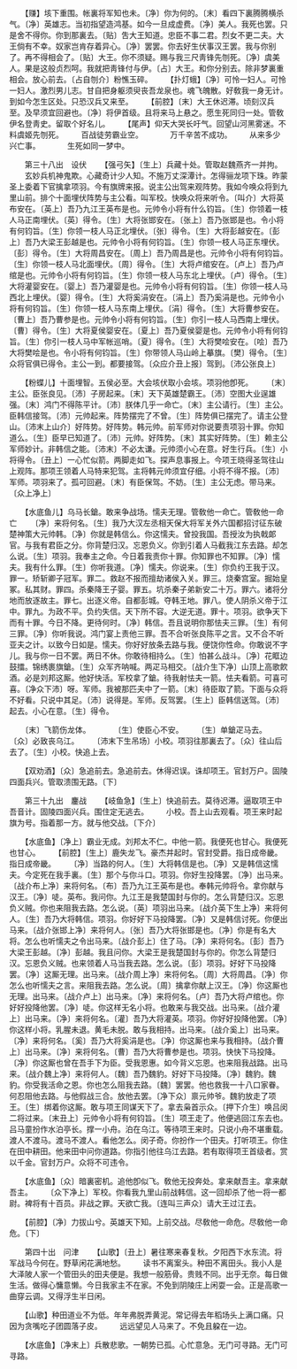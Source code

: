 <!-- { "loadSidebar": true } -->
　　【赚】垓下重围。帐裏将军知也未。〔净〕你为何的。〔末〕看四下裏腾腾横杀气。〔净〕英雄志。当初指望造鸿基。如今一旦成虚费。〔净〕美人。我死也罢。只是舍不得你。你到那裏去。〔贴〕吿大王知道。忠臣不事二君。烈女不更二夫。大王倘有不幸。奴家岂肯存着异心。〔净〕罢罢。你去好生伏事汉王罢。我与你别了。再不得相会了。〔贴〕大王。你不须疑。赐与我三尺靑锋先刎死。〔净〕虞美人。果是这般贞烈呵。我就把靑锋付与伊。〔占〕大王。和你分别去。除非梦裏重相会。放心前去。〔占自刎介〕粉憔玉碎。 
　　【扑灯蛾】〔净〕可怜一妇人。可怜一妇人。激烈男儿志。甘自把身躯须臾丧吾龙泉也。魂飞魄散。好敎我一身无计。到如今怎生区处。只恐汉兵又来至。 
　　【前腔】〔末〕大王休迟滞。顷刻汉兵至。及早须宜回避也。〔净〕将伊首级。且将来马上悬之。愿生死同归一处。管敎伊名登靑史。留取个好名儿。 
　　【尾声】仰天大哭长吁气。回望山河黑雾迷。不料虞姬先刎死。 
　　百战徒劳霸业空。　　　　万千辛苦不成功。 
　　从来多少兴亡事。　　　　生死如同一梦中。 

　　第三十八出　设伏 
　　【强弓矢】〔生上〕兵藏十处。管取赵魏燕齐一并拘。 
　　玄妙兵机神鬼欺。心藏奇计少人知。不施万丈深潭计。怎得骊龙项下珠。昨蒙圣上委着下官擒拿项羽。今有旗牌来报。说主公出驾来观阵势。我如今唤众将到九里山前。排个十面埋伏阵势与主公看。叫军校。快唤众将来听令。〔叫介〕大将英布安在。〔英上〕吾乃九江王英布是也。元帅令小将有什么钧旨。〔生〕你领着一枝人马正南埋伏。〔英〕得令。〔生〕大将张邯安在。〔张上〕吾乃张邯是也。令小将有何钧旨。〔生〕你领一枝人马正北埋伏。〔张〕得令。〔生〕大将彭越安在。〔彭上〕吾乃大梁王彭越是也。元帅令小将有何钧旨。〔生〕你领一枝人马正东埋伏。〔彭〕得令。〔生〕大将周昌安在。〔周上〕吾乃周昌是也。元帅令小将有何钧旨。〔生〕你领一枝人马北面埋伏。〔周〕得令。〔生〕大将卢绾安在。〔卢上〕吾乃卢绾是也。元帅令小将有何钧旨。〔生〕你领一枝人马东北上埋伏。〔卢〕得令。〔生〕大将灌婴安在。〔婴上〕吾乃灌婴是也。元帅令小将有何钧旨。〔生〕你领一枝人马西北上埋伏。〔婴〕得令。〔生〕大将奚涓安在。〔涓上〕吾乃奚涓是也。元帅令小将有何钧旨。〔生〕你领一枝人马东南上埋伏。〔涓〕得令。〔生〕大将曹参安在。〔曹上〕吾乃曹参是也。元帅令小将有何钧旨。〔生〕你引一枝人马西南上埋伏。〔曹〕得令。〔生〕大将夏侯婴安在。〔夏上〕吾乃夏侯婴是也。元帅令小将有何钧旨。〔生〕你引一枝人马中军帐巡哨。〔夏〕得令。〔生〕大将樊哙安在。〔哙〕吾乃大将樊哙是也。令小将有何钧旨。〔生〕你带领人马山岭上摹旗。〔樊〕得令。〔生〕众将官俱已得令。主公一到。都要接驾。〔众应介丑上报〕驾到。〔沛公张良上〕 

　　【粉蝶儿】十面埋智。五侯必至。大会垓伏取小会垓。项羽他卽死。 
　　〔末〕主公。臣张良见。〔沛〕子房起来。〔末〕天下英雄楚霸王。〔沛〕空图大业逞雄强。〔末〕鸿门不得陈平计。〔沛〕朕体几乎一命亡。〔末〕主公请行。〔生〕主公。臣韩信接驾。〔沛〕元帅起来。阵势摆完了不曾。〔生〕阵势俱已摆完了。请主公登山。〔沛末上山介〕好阵势。好阵势。韩元帅。前军师对你说要责项羽十罪。你知道么。〔生〕臣早已知道了。〔沛〕元帅。好阵势。〔末〕其实好阵势。〔生〕赖主公军师妙计。非韩信之能。〔沛末〕不必太谦。元帅须小心在意。好生行兵。〔生〕小将得令。〔丑上〕一心忙似箭。两脚走如飞。探声息事报上。今项王晓得圣驾往山上观阵。那项王领着人马特来犯驾。主将韩元帅须宜仔细。小将不得不报。〔沛〕军师。项羽来了。孤可回避。〔末〕有臣保驾。不妨。〔生〕主公无虑。带马来。〔众上净上〕 

　　【水底鱼儿】乌马长鎗。敢来争战场。懦夫无理。管敎他一命亡。管敎他一命亡 
　　〔净〕来将何名。〔生〕我乃大汉左丞相天保大将军关外六国都招讨征东破楚神策大元帅韩。〔净〕你就是韩信么。你这懦夫。曾投我国。吾授汝为执戟郞官。与我有君臣之分。你背楚归汉。忘恩负义。你到引着人马截我江东去路。却怎么说。〔生〕项羽。我奉主之命。今日着我责你十罪。你知罪也不知罪。〔净〕懦夫。我有什么罪。〔生〕你听我道。〔净〕懦夫。你说来。〔生〕你负约王我于汉。罪一。矫斩卿子冠军。罪二。救赵不报而擅劫诸侯入关。罪三。烧秦宫室。掘始皇冢。私其财。罪四。杀秦降王子婴。罪五。坑杀秦子弟新安二十万。罪六。诸将分地而放逐故主。罪七。出逐义帝。自都彭城。夺韩王地。罪八。使人阴杀义帝于江中。罪九。为政不平。负约失信。天下所不容。大逆无道。罪十。项羽。欲争天下而有十罪。今日不降。更待何时。〔净〕韩信。吾且说明你那怯夫三罪。〔生〕有何三罪。〔净〕你听我说。鸿门宴上责他三罪。吾不合听张良陈平之言。又不合不听亚夫之计。以致今日如是。懦夫。你好好放条去路与我。便饶你性命。你敢说不字儿。我与你一日不罢。两日不休。你敢待相持么。〔生〕怕甚么战斗。〔净〕花眶边鼓擂。锦绣裹旗鎗。〔生〕众军齐呐喊。两疋马相交。〔战介生下净〕山顶上高歌飮酒。必是刘邦这厮。他好快活。军校拿了鎗。待我射怯夫一箭。怯夫看箭。可喜可喜。〔净众下沛〕呀。军师。我被那匹夫中了一箭。〔末〕待臣取了箭。下面与众将不好看。只说中其足。〔沛〕说得是。军师。反驾罢。〔生上〕臣韩信送驾。〔沛〕起去。小心在意。〔生〕得令。 

　　〔末〕飞箭伤龙体。　　　　〔生〕使臣心不安。 
　　〔生〕单鎗疋马去。　　　　〔众〕必致丧乌江。 
　　〔沛末下生吊场〕小校。项羽往那裏去了。〔众〕往山后去了。〔生〕小校。快追上去。 

　　【双劝酒】〔众〕急追前去。急追前去。休得迟误。诛却项王。官封万户。固陵四面兵兴。管取溃围无路。〔下〕 


　　第三十九出　鏖战 
　　【岐鱼急】〔生上〕快追前去。莫待迟滞。逼取项王中吾音计。固陵四面兴兵。围住定无逃去。 
　　小校。吾上山去观看。项王来时起旗为号。指着那一方。就与他交战。〔下介〕 

　　【水底鱼】〔净上〕霸业无成。刘邦太不仁。中他一箭。我便死也甘心。我便死也甘心。 
　　【前腔】〔生上〕鹿失龙飞。豪杰并起时。官封受爵。指日成帝畿。指日成帝畿。 
　　〔净〕当路的何人。〔生〕大将韩信是也。〔净〕又是韩信这懦夫。今定死在我手裏。〔生〕那个与你斗口。项羽。你好生投降罢。〔净〕出马来。〔战介布上净〕来将何名。〔布〕吾乃九江王英布是也。奉韩元帅将令。拿你献与汉王。〔净〕唗。英布。我问你。九江王是我楚国封与你的。怎么背楚归汉。忘恩负义贼。你也来阻我去路。怎么说。〔英〕项羽出马来。〔战介英下生上净〕来将何人。〔生〕吾乃大将韩信。项羽。你好好下马投降罢。〔净〕又是韩信讨死。你便出马来。〔战介张邯上净〕来将何人。〔张〕吾乃大将张邯是也。〔净〕你是有名大将。怎么也听懦夫之令出马来。〔战介彭上〕住了马。〔净〕来将何名。〔彭〕吾乃大梁王彭越。〔净〕彭越。我且问你。大梁王是我楚国封与你的。你怎么背楚归汉。忘恩负义贼。也来领着人马当我去路。怎么说。〔彭〕项羽。好好下马投降罢。〔净〕这厮无理。出马来。〔战介周上净〕来将何名。〔周〕大将周昌。〔净〕你怎么也听懦夫之言。来阻我去路。怎么说。〔周〕擒拿你献上汉王。〔净〕你这厮也无理。出马来。〔战介卢上〕出马来。〔净〕来将何名。〔卢〕吾乃大将卢绾也。你好好投降他罢。〔净〕唗。你这样无名小将。也敢来与我交战。出马来。〔战介灌上〕出马来。〔净〕来将何名。〔灌〕吾乃大将灌英。项羽。你好好投降他罢。〔净〕你这样小将。乳腥未退。黄毛未脱。敢与我相持。出马来。〔战介奚上〕出马来。〔净〕来将何名。〔奚〕吾乃大将奚涓是也。〔净〕你这厮也来与我相持。〔战介曹上〕出马来。〔净〕来将何名。〔曹〕吾乃大将曹参是也。项羽。快快下马投降。〔净〕你这厮也曾在吾手下为臣。受我恩惠。如今背义忘恩。也来阻我战路。出马来。〔战介魏上净〕来将何人。〔魏〕吾乃魏豹。好好下马投降。〔净〕魏豹。魏豹。你受我活命之恩。你也怎么阻我去路。〔魏〕罢罢。他也救我一十八口家眷。何忍阻他去路。与他假战三合。放他去罢。〔净下众〕禀元帅爷。魏豹放走了项王。〔生〕绑着你这厮。敢与项王同谋天下了。拿去枭首示众。〔押下介生〕唤吕闵二将过来。〔末丑上〕元帅令小将有何钧旨。〔生〕项王走了。他便逃回江东去也。吕马童扮作水泊亭长。撑一小舟。泊在乌江。等待项王来时。只说小舟不堪重载。渡人不渡马。渡马不渡人。看他怎么。闵子奇。你扮作一个田夫。打听项王。你住在田中耕田。他来田中问你道路。你指引他往乌江去路。若有取得项王首级者。赏以千金。官封万户。众将不可违令。 

　　【水底鱼】〔众〕暗裏密机。追他卽似飞。敎他无投奔处。拿来献吾主。拿来献吾主。 
　　〔众下净上〕军校。你看我九里山前战韩信。这一回却杀了他一将一都尉。裨将有十百员。非战之罪。天欲亡我。〔连叫三声众〕请大王过江去。 

　　【前腔】〔净〕力拔山兮。英雄天下知。上前交战。尽敎他一命危。尽敎他一命危。〔下〕 


　　第四十出　问津 
　　【山歌】〔丑上〕暑往寒来春复秋。夕阳西下水东流。将军战马今何在。野草闲花满地愁。 
　　读书不离案头。种田不离田头。我小人是大泽陂人家一个管田头的田夫便是。我想一般筋骨。贵贱不同。出乎无奈。每日做生活。做得心慵意懒。今日我家主不在家。不免到阴陵庄上闲耍一会。正是高歌一曲穿云调。又得浮生半日闲。 

　　【山歌】种田道业不为低。年年弗脱弄黄泥。常记得去年稻场头上满口痛。只因为贪嘴吃子团圆落子皮。 
　　远远望见人马来了。不免且躱在一边。 

　　【水底鱼】〔净末上〕兵散悲歌。一朝势已孤。心忙意急。无门可寻路。无门可寻路。 
